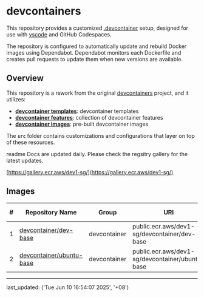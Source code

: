 # devcontainers

This repository provides a customized [.devcontainer](https://code.visualstudio.com/docs/devcontainers/containers) setup, designed for use with [vscode](https://code.visualstudio.com/) and GitHub Codespaces.

The repository is configured to automatically update and rebuild Docker images using Dependabot. Dependabot monitors each Dockerfile and creates pull requests to update them when new versions are available.

## Overview

This repository is a rework from the original [devcontainers](https://github.com/devcontainers) project, and it utilizes:

- [**devcontainer templates**](https://github.com/devcontainers/templates): devcontainer templates
- [**devcontainer features**](https://github.com/devcontainers/features): collection of devcontainer features
- [**devcontainer images**](https://github.com/devcontainers/images): pre-built devcontainer images

The **`src`** folder contains customizations and configurations that layer on top of these resources.

readme Docs are updated daily. Please check the regsitry gallery for the latest updates.

[https://gallery.ecr.aws/dev1-sg/](https://gallery.ecr.aws/dev1-sg/)

## Images


| # | Repository Name | Group | URI | Latest Tag | Size |
|---|-----------------|-------|-----|------------|------|
| 1 | [devcontainer/dev-base](https://gallery.ecr.aws/dev1-sg/devcontainer/dev-base) | devcontainer | public.ecr.aws/dev1-sg/devcontainer/dev-base | 1.0.0 | 267.61 MB |
| 2 | [devcontainer/ubuntu-base](https://gallery.ecr.aws/dev1-sg/devcontainer/ubuntu-base) | devcontainer | public.ecr.aws/dev1-sg/devcontainer/ubuntu-base | jammy | 113.04 MB |

---

last_updated: ('Tue Jun 10 16:54:07 2025', '+08')